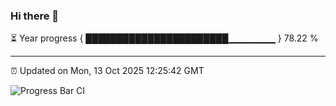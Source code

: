 ### Hi there 👋

⏳ Year progress { ███████████████████████▁▁▁▁▁▁▁ } 78.22 %

---

⏰ Updated on Mon, 13 Oct 2025 12:25:42 GMT

![Progress Bar CI](https://github.com/code-lakshay/GitHub-Actions-Demo/workflows/Progress%20Bar%20CI/badge.svg)
